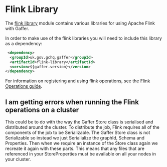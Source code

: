 # Flink Library

The [flink library](https://github.com/gchq/Gaffer/tree/master/library/flink-library) module contains various libraries for using Apache Flink with Gaffer.

In order to make use of the flink libraries you will need to include this library as a dependency:
```xml
 <dependency>
  <groupId>uk.gov.gchq.gaffer</groupId>
  <artifactId>flink-library</artifactId>
  <version>${gaffer.version}</version>
</dependency>
```

For information on registering and using flink operations, see the [Flink Operations guide](../../../../reference/operations-guide/flink.md).

## I am getting errors when running the Flink operations on a cluster
This could be to do with the way the Gaffer Store class is serialised and distributed around the cluster. To distribute the job, Flink requires all of the components of the job to be Serializable.
The Gaffer Store class is not Serializable so instead we just Serialialize the graphId, Schema and Properties. Then when we require an instance of the Store class again we recreate it again with these parts.
This means that any files that are referenced in your StoreProperties must be available on all your nodes in your cluster.
